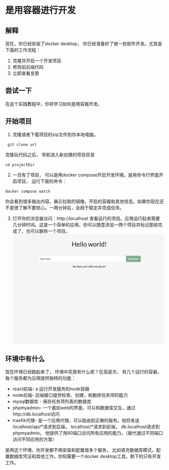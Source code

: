 # 是用容器进行开发

## 解释
现在，你已经安装了docker desktop， 你已经准备好了做一些软件开发。尤其是下面的工作流程：
1. 克隆并开启一个开发项目
2. 修改前后端代码
3. 立即查看变更

## 尝试一下

在这个实践教程中，你将学习如何是用容器开发。

## 开始项目

1. 克隆或者下载项目的zip文件到你本地电脑。

```shell
 git clone url
```

克隆玩代码之后， 导航进入新创建的项目目录

```shell
cd projectDir
```
2. 一旦有了项目， 可以是用docker compose开启开发环境。是用命令行界面开启项目， 运行下面的命令：

```shell
docker compose watch
```

你会看到很多输出内容，展示拉取的镜像，开启的容器和其他信息。如果你现在还不是很了解不要担心。一两分钟后，会趋于稳定并完成任务。

3. 打开你的浏览器访问：http://localhost 查看运行的项目。应用运行起来需要几分钟时间。这是一个简单的应用，你可以随意添加一两个项目并标记那些完成了，也可以删除一个项目。
![alt text](image-3.png)


## 环境中有什么

现在环境已经跑起来了， 环境中究竟有什么呢？在高层次， 有几个运行的容器，每个服务都为应用提供独特的功能：

- react前端- a 运行开发服务的node容器
- node后端- 后端接口提供检索、创建，和删除任务项的能力
- mysql数据库 - 保存任务项列表的数据库
- phpmyadmin- 一个基如web的界面，可以和数据库交互，通过http://db.localhost访问
- traefik代理- 是一个应用代理，可以路由到正确的服务。他将发送localhost/api/*请求到后端， localhost/*请求到前端， db.localhost请求到phpmyadmin。 他提供了用80端口访问所有应用的能力。（替代通过不同端口访问不同应用的方案）

是用这个环境，你开发都不用安装和配置很多个服务， 比如填充数据库模式，配置数据库凭证和其他工作。你知需要一个docker desktop工具。剩下的只有开发工作。